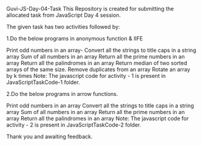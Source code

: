 Guvi-JS-Day-04-Task
This Repository is created for submitting the allocated task from JavaScript Day 4 session.

The given task has two activities followed by:

1.Do the below programs in anonymous function & IIFE

Print odd numbers in an array-
Convert all the strings to title caps in a string array
Sum of all numbers in an array
Return all the prime numbers in an array
Return all the palindromes in an array
Return median of two sorted arrays of the same size.
Remove duplicates from an array
Rotate an array by k times
Note: The javascript code for activity - 1 is present in JavaScriptTaskCode-1 folder.

2.Do the below programs in arrow functions.

Print odd numbers in an array
Convert all the strings to title caps in a string array
Sum of all numbers in an array
Return all the prime numbers in an array
Return all the palindromes in an array
Note: The javascript code for activity - 2 is present in JavaScriptTaskCode-2 folder.

Thank you and awaiting feedback.